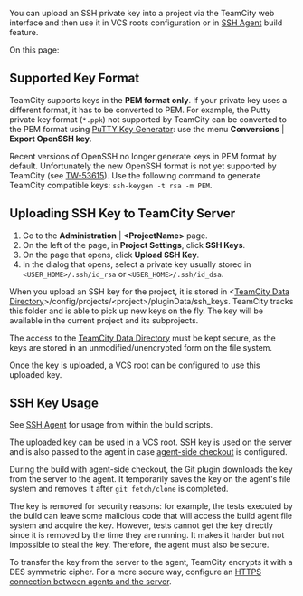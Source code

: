 [//]: # (title: SSH Keys Management)
[//]: # (auxiliary-id: SSH Keys Management)
You can upload an SSH private key into a project via the TeamCity web interface and then use it in VCS roots configuration or in [SSH Agent](ssh-agent.md) build feature.

On this page:

<tag-list of="chapter" mode="tree" depth="4"/>

## Supported Key Format

TeamCity supports keys in the __PEM format only__. If your private key uses a different format, it has to be converted to PEM. For example, the Putty private key format (`*.ppk`) not supported by TeamCity can be converted to the PEM format using [PuTTY Key Generator](https://www.puttygen.com/): use the menu  __Conversions__  | __Export OpenSSH key__.

<tip>

Recent versions of OpenSSH no longer generate keys in PEM format by default. Unfortunately the new OpenSSH format is not yet supported by TeamCity (see [TW-53615](https://youtrack.jetbrains.com/issue/TW-53615)). Use the following command to generate TeamCity compatible keys: `ssh-keygen -t rsa -m PEM`.
</tip>


## Uploading SSH Key to TeamCity Server
1. Go to the __Administration__ | __&lt;ProjectName&gt;__ page.
2. On the left of the page, in __Project Settings__, click __SSH Keys__. 
3. On the page that opens, click __Upload SSH Key__.
4. In the dialog that opens, select a private key usually stored in `<USER_HOME>/.ssh/id_rsa` or `<USER_HOME>/.ssh/id_dsa`.

When you upload an SSH key for the project, it is stored in \<[TeamCity Data Directory](teamcity-data-directory.md)\>/config/projects/\<project\>/pluginData/ssh_keys. TeamCity tracks this folder and is able to pick up new keys on the fly. The key will be available in the current project and its subprojects.

<note>

The access to the [TeamCity Data Directory](teamcity-data-directory.md) must be kept secure, as the keys are stored in an unmodified/unencrypted form on the file system.
</note>

Once the key is uploaded, a VCS root can be configured to use this uploaded key.

## SSH Key Usage

See [SSH Agent](ssh-agent.md) for usage from within the build scripts.

The uploaded key can be used in a VCS root. SSH key is used on the server and is also passed to the agent in case [agent-side checkout](vcs-checkout-mode.md#agent-checkout) is configured.

During the build with agent\-side checkout, the Git plugin downloads the key from the server to the agent. It temporarily saves the key on the agent's file system and removes it after `git fetch/clone` is completed.

<note>

The key is removed for security reasons: for example, the tests executed by the build can leave some malicious code that will access the build agent file system and acquire the key. However, tests cannot get the key directly since it is removed by the time they are running. It makes it harder but not impossible to steal the key. Therefore, the agent must also be secure.
</note>

To transfer the key from the server to the agent, TeamCity encrypts it with a DES symmetric cipher. For a more secure way, configure an [HTTPS connection between agents and the server](using-https-to-access-teamcity-server.md). 